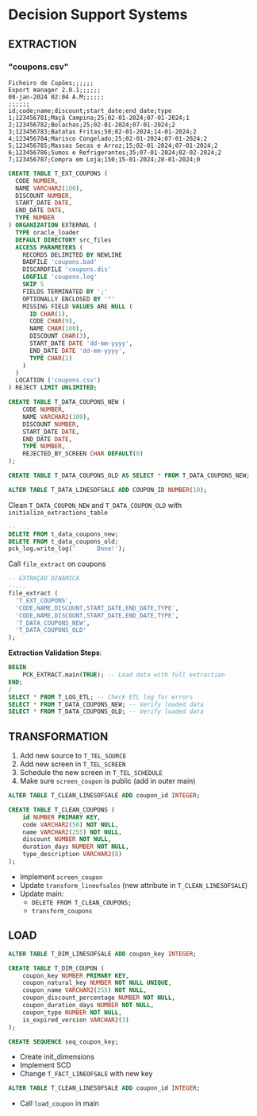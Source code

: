 # Decision Support Systems

## EXTRACTION

### "coupons.csv"

```csv
Ficheiro de Cupões;;;;;;
Export manager 2.0.1;;;;;;
08-jan-2024 02:04 A.M;;;;;;
;;;;;;
id;code;name;discount;start_date;end_date;type
1;123456781;Maçã Campina;25;02-01-2024;07-01-2024;1
2;123456782;Bolachas;25;02-01-2024;07-01-2024;2
3;123456783;Batatas Fritas;50;02-01-2024;14-01-2024;2
4;123456784;Marisco Congelado;25;02-01-2024;07-01-2024;2
5;123456785;Massas Secas e Arroz;15;02-01-2024;07-01-2024;2
6;123456786;Sumos e Refrigerantes;35;07-01-2024;02-02-2024;2
7;123456787;Compra em Loja;150;15-01-2024;28-01-2024;0
```

```sql
CREATE TABLE T_EXT_COUPONS (
  CODE NUMBER,
  NAME VARCHAR2(100),
  DISCOUNT NUMBER,
  START_DATE DATE,
  END_DATE DATE,
  TYPE NUMBER
) ORGANIZATION EXTERNAL (
  TYPE oracle_loader
  DEFAULT DIRECTORY src_files
  ACCESS PARAMETERS (
    RECORDS DELIMITED BY NEWLINE
    BADFILE 'coupons.bad'
    DISCARDFILE 'coupons.dis'
    LOGFILE 'coupons.log'
    SKIP 5
    FIELDS TERMINATED BY ';'
    OPTIONALLY ENCLOSED BY '"'
    MISSING FIELD VALUES ARE NULL (
      ID CHAR(1),
      CODE CHAR(9),
      NAME CHAR(100),
      DISCOUNT CHAR(3),
      START_DATE DATE 'dd-mm-yyyy',
      END_DATE DATE 'dd-mm-yyyy',
      TYPE CHAR(1)
    )
  )
  LOCATION ('coupons.csv')
) REJECT LIMIT UNLIMITED;
```

```sql
CREATE TABLE T_DATA_COUPONS_NEW (
    CODE NUMBER,
    NAME VARCHAR2(100),
    DISCOUNT NUMBER,
    START_DATE DATE,
    END_DATE DATE,
    TYPE NUMBER,
    REJECTED_BY_SCREEN CHAR DEFAULT(0)
);
```

```sql
CREATE TABLE T_DATA_COUPONS_OLD AS SELECT * FROM T_DATA_COUPONS_NEW;
```

```sql
ALTER TABLE T_DATA_LINESOFSALE ADD COUPON_ID NUMBER(10);
```

Clean `T_DATA_COUPON_NEW` and `T_DATA_COUPON_OLD` with `initialize_extractions_table`

```sql
-- ...
DELETE FROM t_data_coupons_new;
DELETE FROM t_data_coupons_old;
pck_log.write_log('      Done!');
```

Call `file_extract` on coupons

```sql
-- EXTRAÇÃO DINÁMICA
--...
file_extract (
  'T_EXT_COUPONS',
  'CODE,NAME,DISCOUNT,START_DATE,END_DATE,TYPE',
  'CODE,NAME,DISCOUNT,START_DATE,END_DATE,TYPE',
  'T_DATA_COUPONS_NEW',
  'T_DATA_COUPONS_OLD'
);
```

**Extraction Validation Steps**:

```sql
BEGIN
    PCK_EXTRACT.main(TRUE); -- Load data with full extraction
END;
/
SELECT * FROM T_LOG_ETL; -- Check ETL log for errors
SELECT * FROM T_DATA_COUPONS_NEW; -- Verify loaded data
SELECT * FROM T_DATA_COUPONS_OLD; -- Verify loaded data
```

## TRANSFORMATION

1. Add new source to `T_TEL_SOURCE`
2. Add new screen in `T_TEL_SCREEN`
3. Schedule the new screen in `T_TEL_SCHEDULE`
4. Make sure `screen_coupon` is public (add in outer main)

```sql
ALTER TABLE T_CLEAN_LINESOFSALE ADD coupon_id INTEGER;
```

```sql
CREATE TABLE T_CLEAN_COUPONS (
    id NUMBER PRIMARY KEY,
    code VARCHAR2(50) NOT NULL,
    name VARCHAR2(255) NOT NULL,
    discount NUMBER NOT NULL,
    duration_days NUMBER NOT NULL,
    type_description VARCHAR2(8)
);

```

- Implement `screen_coupon`
- Update `transform_lineofsales` (new attribute in `T_CLEAN_LINESOFSALE`)
- Update main:
  - `DELETE FROM T_CLEAN_COUPONS;`
  - `transform_coupons`

## LOAD

```sql
ALTER TABLE T_DIM_LINESOFSALE ADD coupon_key INTEGER;
```

```sql
CREATE TABLE T_DIM_COUPON (
    coupon_key NUMBER PRIMARY KEY,
    coupon_natural_key NUMBER NOT NULL UNIQUE,
    coupon_name VARCHAR2(255) NOT NULL,
    coupon_discount_percentage NUMBER NOT NULL,
    coupon_duration_days NUMBER NOT NULL,
    coupon_type NUMBER NOT NULL,
    is_expired_version VARCHAR2(3)
);
```

```sql
CREATE SEQUENCE seq_coupon_key;
```

- Create init_dimensions
- Implement SCD
- Change `T_FACT_LINEOFSALE` with new key

```sql
ALTER TABLE T_CLEAN_LINESOFSALE ADD coupon_id INTEGER;
```

- Call `load_coupon` in main
